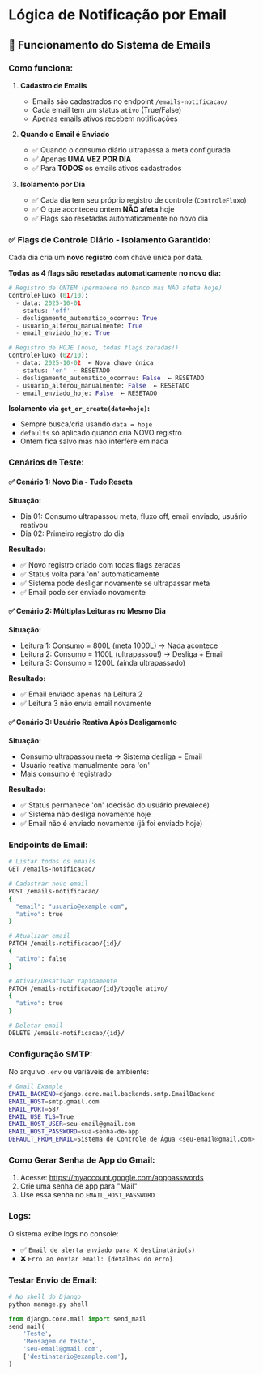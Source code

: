 # Lógica de Notificação por Email

## 📧 Funcionamento do Sistema de Emails

### Como funciona:

1. **Cadastro de Emails**
   - Emails são cadastrados no endpoint `/emails-notificacao/`
   - Cada email tem um status `ativo` (True/False)
   - Apenas emails ativos recebem notificações

2. **Quando o Email é Enviado**
   - ✅ Quando o consumo diário ultrapassa a meta configurada
   - ✅ Apenas **UMA VEZ POR DIA**
   - ✅ Para **TODOS** os emails ativos cadastrados

3. **Isolamento por Dia**
   - ✅ Cada dia tem seu próprio registro de controle (`ControleFluxo`)
   - ✅ O que aconteceu ontem **NÃO afeta** hoje
   - ✅ Flags são resetadas automaticamente no novo dia

### ✅ Flags de Controle Diário - Isolamento Garantido:

Cada dia cria um **novo registro** com chave única por data.

**Todas as 4 flags são resetadas automaticamente no novo dia:**

```python
# Registro de ONTEM (permanece no banco mas NÃO afeta hoje)
ControleFluxo (01/10):
  - data: 2025-10-01
  - status: 'off'
  - desligamento_automatico_ocorreu: True
  - usuario_alterou_manualmente: True
  - email_enviado_hoje: True

# Registro de HOJE (novo, todas flags zeradas!)
ControleFluxo (02/10):
  - data: 2025-10-02  ← Nova chave única
  - status: 'on'  ← RESETADO
  - desligamento_automatico_ocorreu: False  ← RESETADO
  - usuario_alterou_manualmente: False  ← RESETADO
  - email_enviado_hoje: False  ← RESETADO
```

**Isolamento via `get_or_create(data=hoje)`:**
- Sempre busca/cria usando `data = hoje`
- `defaults` só aplicado quando cria NOVO registro
- Ontem fica salvo mas não interfere em nada

### Cenários de Teste:

#### ✅ Cenário 1: Novo Dia - Tudo Reseta
**Situação:**
- Dia 01: Consumo ultrapassou meta, fluxo off, email enviado, usuário reativou
- Dia 02: Primeiro registro do dia

**Resultado:**
- ✅ Novo registro criado com todas flags zeradas
- ✅ Status volta para 'on' automaticamente
- ✅ Sistema pode desligar novamente se ultrapassar meta
- ✅ Email pode ser enviado novamente

#### ✅ Cenário 2: Múltiplas Leituras no Mesmo Dia
**Situação:**
- Leitura 1: Consumo = 800L (meta 1000L) → Nada acontece
- Leitura 2: Consumo = 1100L (ultrapassou!) → Desliga + Email
- Leitura 3: Consumo = 1200L (ainda ultrapassado)

**Resultado:**
- ✅ Email enviado apenas na Leitura 2
- ✅ Leitura 3 não envia email novamente

#### ✅ Cenário 3: Usuário Reativa Após Desligamento
**Situação:**
- Consumo ultrapassou meta → Sistema desliga + Email
- Usuário reativa manualmente para 'on'
- Mais consumo é registrado

**Resultado:**
- ✅ Status permanece 'on' (decisão do usuário prevalece)
- ✅ Sistema não desliga novamente hoje
- ✅ Email não é enviado novamente (já foi enviado hoje)

### Endpoints de Email:

```bash
# Listar todos os emails
GET /emails-notificacao/

# Cadastrar novo email
POST /emails-notificacao/
{
  "email": "usuario@example.com",
  "ativo": true
}

# Atualizar email
PATCH /emails-notificacao/{id}/
{
  "ativo": false
}

# Ativar/Desativar rapidamente
PATCH /emails-notificacao/{id}/toggle_ativo/
{
  "ativo": true
}

# Deletar email
DELETE /emails-notificacao/{id}/
```

### Configuração SMTP:

No arquivo `.env` ou variáveis de ambiente:

```bash
# Gmail Example
EMAIL_BACKEND=django.core.mail.backends.smtp.EmailBackend
EMAIL_HOST=smtp.gmail.com
EMAIL_PORT=587
EMAIL_USE_TLS=True
EMAIL_HOST_USER=seu-email@gmail.com
EMAIL_HOST_PASSWORD=sua-senha-de-app
DEFAULT_FROM_EMAIL=Sistema de Controle de Água <seu-email@gmail.com>
```

### Como Gerar Senha de App do Gmail:

1. Acesse: https://myaccount.google.com/apppasswords
2. Crie uma senha de app para "Mail"
3. Use essa senha no `EMAIL_HOST_PASSWORD`

### Logs:

O sistema exibe logs no console:
- ✅ `Email de alerta enviado para X destinatário(s)`
- ❌ `Erro ao enviar email: [detalhes do erro]`

### Testar Envio de Email:

```python
# No shell do Django
python manage.py shell

from django.core.mail import send_mail
send_mail(
    'Teste',
    'Mensagem de teste',
    'seu-email@gmail.com',
    ['destinatario@example.com'],
)
```

